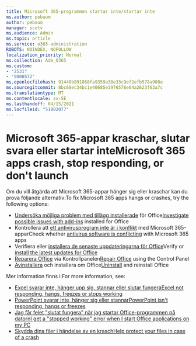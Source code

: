 ```yaml
---
title: Microsoft 365-programmen startar inte/startar inte
ms.author: pebaum
author: pebaum
manager: scotv
ms.audience: Admin
ms.topic: article
ms.service: o365-administration
ROBOTS: NOINDEX, NOFOLLOW
localization_priority: Normal
ms.collection: Adm_O365
ms.custom:
- "2531"
- "9000572"
ms.openlocfilehash: 91440b891868fa9359a38e33c9ef2efb578a908e
ms.sourcegitcommit: 8bc60ec34bc1e40685e3976576e04a2623f63a7c
ms.translationtype: MT
ms.contentlocale: sv-SE
ms.lasthandoff: 04/15/2021
ms.locfileid: "51802077"
---
```

# <a name="microsoft-365-apps-crash-stop-responding-or-dont-launch"></a><span data-ttu-id="38977-102">Microsoft 365-appar kraschar, slutar svara eller startar inte</span><span class="sxs-lookup"><span data-stu-id="38977-102">Microsoft 365 apps crash, stop responding, or don't launch</span></span>

<span data-ttu-id="38977-103">Om du vill åtgärda att Microsoft 365-appar hänger sig eller kraschar kan du prova följande alternativ:</span><span class="sxs-lookup"><span data-stu-id="38977-103">To fix Microsoft 365 apps hangs or crashes, try the following options:</span></span>

- <span data-ttu-id="38977-104">[Undersöka möjliga problem med tillägg installerade](https://support.office.com/article/powerpoint-isn-t-responding-hangs-or-freezes-652ede6e-e3d2-449a-a07f-8c800dfb948d#bkmk_addins) för Office</span><span class="sxs-lookup"><span data-stu-id="38977-104">[Investigate possible issues with add-ins](https://support.office.com/article/powerpoint-isn-t-responding-hangs-or-freezes-652ede6e-e3d2-449a-a07f-8c800dfb948d#bkmk_addins) installed for Office</span></span>
- <span data-ttu-id="38977-105">Kontrollera att [ett antivirusprogram inte är i konflikt](https://support.office.com/article/powerpoint-isn-t-responding-hangs-or-freezes-652ede6e-e3d2-449a-a07f-8c800dfb948d?ocmsassetID#bkmk_conflict) med Microsoft 365-appar</span><span class="sxs-lookup"><span data-stu-id="38977-105">Check whether [antivirus software is conflicting](https://support.office.com/article/powerpoint-isn-t-responding-hangs-or-freezes-652ede6e-e3d2-449a-a07f-8c800dfb948d?ocmsassetID#bkmk_conflict) with Microsoft 365 apps</span></span>
- <span data-ttu-id="38977-106">Verifiera eller [installera de senaste uppdateringarna för Office](https://support.office.com/article/update-office-and-your-computer-with-microsoft-update-2ab296f3-7f03-43a2-8e50-46de917611c5)</span><span class="sxs-lookup"><span data-stu-id="38977-106">Verify or [install the latest updates for Office](https://support.office.com/article/update-office-and-your-computer-with-microsoft-update-2ab296f3-7f03-43a2-8e50-46de917611c5)</span></span>
- <span data-ttu-id="38977-107">[Reparera Office](https://support.office.com/article/repair-an-office-application-7821d4b6-7c1d-4205-aa0e-a6b40c5bb88b) via Kontrollpanelen</span><span class="sxs-lookup"><span data-stu-id="38977-107">[Repair Office](https://support.office.com/article/repair-an-office-application-7821d4b6-7c1d-4205-aa0e-a6b40c5bb88b) using the Control Panel</span></span>
- <span data-ttu-id="38977-108">[Avinstallera](https://support.office.com/article/uninstall-office-from-a-pc-9dd49b83-264a-477a-8fcc-2fdf5dbf61d8) och installera om Office</span><span class="sxs-lookup"><span data-stu-id="38977-108">[Uninstall](https://support.office.com/article/uninstall-office-from-a-pc-9dd49b83-264a-477a-8fcc-2fdf5dbf61d8) and reinstall Office</span></span>

<span data-ttu-id="38977-109">Mer information finns i:</span><span class="sxs-lookup"><span data-stu-id="38977-109">For more information, see:</span></span>
- [<span data-ttu-id="38977-110">Excel svarar inte, hänger upp sig, stannar eller slutar fungera</span><span class="sxs-lookup"><span data-stu-id="38977-110">Excel not responding, hangs, freezes or stops working</span></span>](https://support.office.com/article/excel-not-responding-hangs-freezes-or-stops-working-37e7d3c9-9e84-40bf-a805-4ca6853a1ff4)
- [<span data-ttu-id="38977-111">PowerPoint svarar inte, hänger sig eller stannar</span><span class="sxs-lookup"><span data-stu-id="38977-111">PowerPoint isn't responding, hangs or freezes</span></span>](https://support.office.com/article/powerpoint-isn-t-responding-hangs-or-freezes-652ede6e-e3d2-449a-a07f-8c800dfb948d)
- [<span data-ttu-id="38977-112">Jag får felet "slutat fungera" när jag startar Office-programmen på datorn</span><span class="sxs-lookup"><span data-stu-id="38977-112">I get a "stopped working" error when I start Office applications on my PC</span></span>](https://support.office.com/article/i-get-a-stopped-working-error-when-i-start-office-applications-on-my-pc-52bd7985-4e99-4a35-84c8-2d9b8301a2fa)
- [<span data-ttu-id="38977-113">Skydda dina filer i händelse av en krasch</span><span class="sxs-lookup"><span data-stu-id="38977-113">Help protect your files in case of a crash</span></span>](https://support.office.com/article/help-protect-your-files-in-case-of-a-crash-551c29b1-6a4b-4415-a3ff-a80415b92f99)